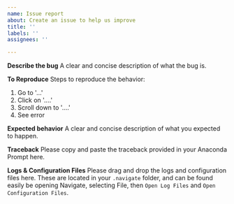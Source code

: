 ```yaml
---
name: Issue report
about: Create an issue to help us improve
title: ''
labels: ''
assignees: ''

---
```


**Describe the bug**
A clear and concise description of what the bug is.

**To Reproduce**
Steps to reproduce the behavior:
1. Go to '...'
2. Click on '....'
3. Scroll down to '....'
4. See error

**Expected behavior**
A clear and concise description of what you expected to happen.

**Traceback**
Please copy and paste the traceback provided in your Anaconda Prompt here.

**Logs & Configuration Files**
Please drag and drop the logs and configuration files here. These are located in your `.navigate` folder, and can be found easily be opening Navigate, selecting File, then `Open Log Files` and `Open Configuration Files`.
